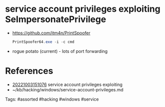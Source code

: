 # service account privileges exploiting SeImpersonatePrivilege
- https://github.com/itm4n/PrintSpoofer
  ```powershell
  PrintSpoofer64.exe -i -c cmd
  ```
- rogue potato (current) - lots of port forwarding

# References
- [20221003151076](/zet/20221003151076/README.md) service account privileges exploiting
- ~/kb/hacking/windows/service-account-privileges.md

Tags:
    #assorted #hacking #windows #service
